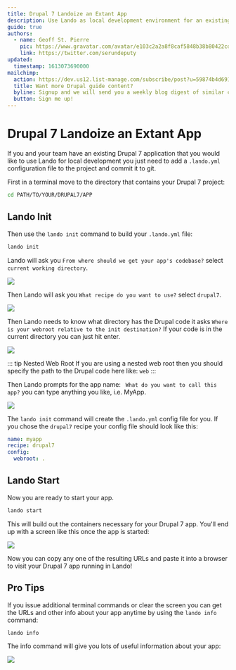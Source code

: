 ```yaml
---
title: Drupal 7 Landoize an Extant App
description: Use Lando as local development environment for an existing Drupal 7 app.
guide: true
authors:
  - name: Geoff St. Pierre
    pic: https://www.gravatar.com/avatar/e103c2a2a8f8caf5848b38b80422cdd9
    link: https://twitter.com/serundeputy
updated:
  timestamp: 1613073690000
mailchimp:
  action: https://dev.us12.list-manage.com/subscribe/post?u=59874b4d6910fa65e724a4648&amp;id=613837077f
  title: Want more Drupal guide content?
  byline: Signup and we will send you a weekly blog digest of similar content to keep you satiated.
  button: Sign me up!
---
```


# Drupal 7 Landoize an Extant App

If you and your team have an existing Drupal 7 application that you would like to use Lando for local development you just need to add a `.lando.yml` configuration file
to the project and commit it to git.

First in a terminal move to the directory that contains your Drupal 7 project:

```bash
cd PATH/TO/YOUR/DRUPAL7/APP
```

## Lando Init


Then use the `lando init` command to build your `.lando.yml` file:

```bash
lando init
```

Lando will ask you `From where should we get your app's codebase?` select `current working directory`.

<img src="/images/drupal7-extant/landoInit.jpg" />

Then Lando will ask you `What recipe do you want to use?` select `drupal7`.

<img src="/images/drupal7-extant/landoCodeBase.jpg" />

Then Lando needs to know what directory has the Drupal code it asks `Where is your webroot relative to the init destination?` If your
code is in the current directory you can just hit enter.


<img src="/images/drupal7-extant/landoWebroot.jpg" />

::: tip Nested Web Root
If you are using a nested web root then you should
specify the path to the Drupal code here like: `web`
:::

Then Lando prompts for the app name: ` What do you want to call this app?` you can type anything you like, i.e. MyApp.

<img src="/images/drupal7-extant/landoAppName.jpg" />

The `lando init` command will create the `.lando.yml` config file for you. If you chose the `drupal7` recipe your config file should look like this:

```yaml
name: myapp
recipe: drupal7
config:
  webroot: .
```

## Lando Start


Now you are ready to start your app.

```bash
lando start
```

This will build out the containers necessary for your Drupal 7 app. You'll end up with a screen like this once the app is started:

<img src="/images/drupal7-extant/landoStart.jpg" />

Now you can copy any one of the resulting URLs and paste it into a browser to visit your Drupal 7 app running in Lando!

## Pro Tips

If you issue additional terminal commands or clear the screen you can get the URLs and other info about your app anytime by using the `lando info` command:

```bash
lando info
```

The info command will give you lots of useful information about your app:

<img src="/images/drupal7-extant/landoInfo.jpg" />
